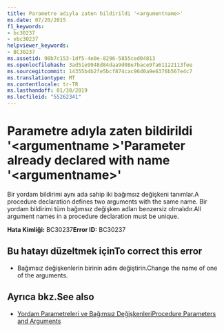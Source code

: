 ```yaml
---
title: Parametre adıyla zaten bildirildi '<argumentname>'
ms.date: 07/20/2015
f1_keywords:
- bc30237
- vbc30237
helpviewer_keywords:
- BC30237
ms.assetid: 98b7c153-1df5-4e0e-8296-5855ced04813
ms.openlocfilehash: 3ad51e9948d84daa9d08e7bace9fa61122113fee
ms.sourcegitcommit: 14355b4b2fe5bcf874cac96d0a9e6376b567e4c7
ms.translationtype: MT
ms.contentlocale: tr-TR
ms.lasthandoff: 01/30/2019
ms.locfileid: "55262341"
---
```

# <a name="parameter-already-declared-with-name-argumentname"></a><span data-ttu-id="f8989-102">Parametre adıyla zaten bildirildi '\<argumentname >'</span><span class="sxs-lookup"><span data-stu-id="f8989-102">Parameter already declared with name '\<argumentname>'</span></span>
<span data-ttu-id="f8989-103">Bir yordam bildirimi aynı ada sahip iki bağımsız değişkeni tanımlar.</span><span class="sxs-lookup"><span data-stu-id="f8989-103">A procedure declaration defines two arguments with the same name.</span></span> <span data-ttu-id="f8989-104">Bir yordam bildirimi tüm bağımsız değişken adları benzersiz olmalıdır.</span><span class="sxs-lookup"><span data-stu-id="f8989-104">All argument names in a procedure declaration must be unique.</span></span>  
  
 <span data-ttu-id="f8989-105">**Hata Kimliği:** BC30237</span><span class="sxs-lookup"><span data-stu-id="f8989-105">**Error ID:** BC30237</span></span>  
  
## <a name="to-correct-this-error"></a><span data-ttu-id="f8989-106">Bu hatayı düzeltmek için</span><span class="sxs-lookup"><span data-stu-id="f8989-106">To correct this error</span></span>  
  
-   <span data-ttu-id="f8989-107">Bağımsız değişkenlerin birinin adını değiştirin.</span><span class="sxs-lookup"><span data-stu-id="f8989-107">Change the name of one of the arguments.</span></span>  
  
## <a name="see-also"></a><span data-ttu-id="f8989-108">Ayrıca bkz.</span><span class="sxs-lookup"><span data-stu-id="f8989-108">See also</span></span>
- [<span data-ttu-id="f8989-109">Yordam Parametreleri ve Bağımsız Değişkenleri</span><span class="sxs-lookup"><span data-stu-id="f8989-109">Procedure Parameters and Arguments</span></span>](../../visual-basic/programming-guide/language-features/procedures/procedure-parameters-and-arguments.md)

